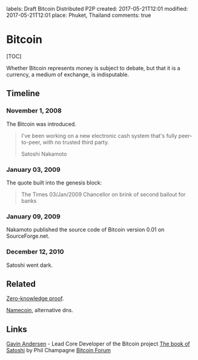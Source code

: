 labels: Draft
		Bitcoin
		Distributed
		P2P
created: 2017-05-21T12:01
modified: 2017-05-21T12:01
place: Phuket, Thailand
comments: true

# Bitcoin

[TOC]

Whether Bitcoin represents money is subject to debate, but that it is a currency, a medium of exchange, is indisputable.

## Timeline

### November 1, 2008

The Bitcoin was introduced.

> I've been working on a new electronic cash system that's fully peer-to-peer, with no trusted third party.
>
> Satoshi Nakamoto

### January 03, 2009

The quote built into the genesis block:

> The Times 03/Jan/2009
> Chancellor on brink of second bailout for banks

### January 09, 2009

Nakamoto published the source code of Bitcoin version 0.01 on SourceForge.net.

### December 12, 2010

Satoshi went dark.

## Related

[Zero-knowledge proof](https://en.wikipedia.org/wiki/Zero-knowledge_proof).

[Namecoin](https://namecoin.org/), alternative dns.

## Links

[Gavin Andersen](http://gavinandresen.ninja/) - Lead Core Developer of the Bitcoin project
[The book of Satoshi](https://www.amazon.com/Book-Satoshi-Collected-Writings-Nakamoto-ebook/dp/B00M6KGJ2K/) by Phil Champagne
[Bitcoin Forum](https://bitcointalk.org)
